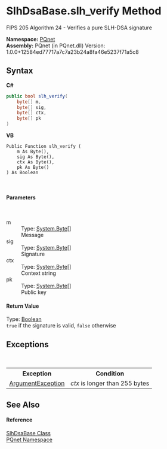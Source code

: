 # SlhDsaBase.slh_verify Method 
 

FIPS 205 Algorithm 24 - Verifies a pure SLH-DSA signature

**Namespace:**&nbsp;<a href="fc4f881f-e121-9cf0-ed49-65bf6b5a005d.md">PQnet</a><br />**Assembly:**&nbsp;PQnet (in PQnet.dll) Version: 1.0.0+12584ed77717a7c7a23b24a8fa46e5237f71a5c8

## Syntax

**C#**<br />
``` C#
public bool slh_verify(
	byte[] m,
	byte[] sig,
	byte[] ctx,
	byte[] pk
)
```

**VB**<br />
``` VB
Public Function slh_verify ( 
	m As Byte(),
	sig As Byte(),
	ctx As Byte(),
	pk As Byte()
) As Boolean
```

<br />

#### Parameters
&nbsp;<dl><dt>m</dt><dd>Type: <a href="https://docs.microsoft.com/dotnet/api/system.byte" target="_blank" rel="noopener noreferrer">System.Byte</a>[]<br />Message</dd><dt>sig</dt><dd>Type: <a href="https://docs.microsoft.com/dotnet/api/system.byte" target="_blank" rel="noopener noreferrer">System.Byte</a>[]<br />Signature</dd><dt>ctx</dt><dd>Type: <a href="https://docs.microsoft.com/dotnet/api/system.byte" target="_blank" rel="noopener noreferrer">System.Byte</a>[]<br />Context string</dd><dt>pk</dt><dd>Type: <a href="https://docs.microsoft.com/dotnet/api/system.byte" target="_blank" rel="noopener noreferrer">System.Byte</a>[]<br />Public key</dd></dl>

#### Return Value
Type: <a href="https://docs.microsoft.com/dotnet/api/system.boolean" target="_blank" rel="noopener noreferrer">Boolean</a><br />`true` if the signature is valid, `false` otherwise

## Exceptions
&nbsp;<table><tr><th>Exception</th><th>Condition</th></tr><tr><td><a href="https://docs.microsoft.com/dotnet/api/system.argumentexception" target="_blank" rel="noopener noreferrer">ArgumentException</a></td><td>*ctx* is longer than 255 bytes</td></tr></table>

## See Also


#### Reference
<a href="d86dc076-6326-0697-9d41-f18e749ac510.md">SlhDsaBase Class</a><br /><a href="fc4f881f-e121-9cf0-ed49-65bf6b5a005d.md">PQnet Namespace</a><br />